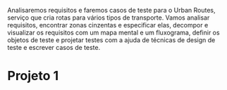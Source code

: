 Analisaremos requisitos e faremos casos de teste para o Urban Routes, serviço que cria rotas para vários tipos de transporte. 
Vamos analisar requisitos, encontrar zonas cinzentas e especificar elas, decompor e visualizar os requisitos com um mapa mental e um fluxograma, definir os objetos de teste e projetar testes com a ajuda de técnicas de design de teste e escrever casos de teste.
# Projeto 1
